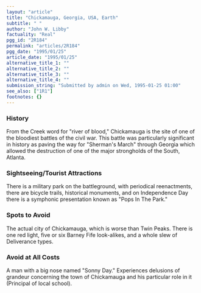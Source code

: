 ```yaml
---
layout: "article"
title: "Chickamauga, Georgia, USA, Earth"
subtitle: " "
author: "John W. Libby"
factuality: "Real"
pgg_id: "2R184"
permalink: "articles/2R184"
pgg_date: "1995/01/25"
article_date: "1995/01/25"
alternative_title_1: ""
alternative_title_2: ""
alternative_title_3: ""
alternative_title_4: ""
submission_string: "Submitted by admin on Wed, 1995-01-25 01:00"
see_also: ["1R1"]
footnotes: {}
---
```

<div>
<h3>History</h3>
<p>From the Creek word for "river of blood," Chickamauga is the site of one of the bloodiest battles of the civil war. This battle was particularly significant in history as paving the way for "Sherman's March" through Georgia which allowed the destruction of one of the major strongholds of the South, Atlanta.</p>
<h3>Sightseeing/Tourist Attractions</h3>
<p>There is a military park on the battleground, with periodical reenactments, there are bicycle trails, historical monuments, and on Independence Day there is a symphonic presentation known as "Pops In The Park."</p>
<h3>Spots to Avoid</h3>
<p>The actual city of Chickamauga, which is worse than Twin Peaks. There is one red light, five or six Barney Fife look-alikes, and a whole slew of Deliverance types.</p>
<h3>Avoid at All Costs</h3>
<p>A man with a big nose named "Sonny Day." Experiences delusions of grandeur concerning the town of Chickamauga and his particular role in it (Principal of local school).</p>
</div>
